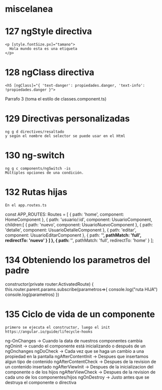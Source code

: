 # miscelanea

# 127 ngStyle directiva

    <p [style.fontSize.px]="tamano">
      Hola mundo esta es una etiqueta
    </p>

# 128 ngClass directiva
	<h5 [ngClass]="{ 'text-danger': propiedades.danger, 'text-info': !propiedades.danger }">
  Parrafo 3 (toma el estilo de classes.component.ts)
</h5>

# 129 Directivas personalizadas
	ng g d directives/resaltado
	y según el nombre del selector se puede usar en el Html

# 130 ng-switch
 	ng g c components/ngSwitch -is
	Múltiples opciones de una condición.

# 132 Rutas hijas
	En el app.routes.ts
const APP_ROUTES: Routes = [
  { path: 'home', component: HomeComponent },
  {
    path: 'usuario/:id',
    component: UsuarioComponent,
    children:[
        { path: 'nuevo', component: UsuarioNuevoComponent },
        { path: 'detalle', component: UsuarioDetalleComponent },
        { path: 'editar', component: UsuarioEditarComponent },
        { path: '**', pathMatch: 'full', redirectTo: 'nuevo' }
    ]
  },
  { path: '**', pathMatch: 'full', redirectTo: 'home' }
];

# 134 Obteniendo los parametros del padre
  constructor(private router:ActivatedRoute) {
    this.router.parent.params.subscribe(parametros=>{
        console.log("ruta HIJA")
        console.log(parametros)
    })

# 135 Ciclo de vida de un componente
	primero se ejecuta el constructor, luego el init
	https://angular.io/guide/lifecycle-hooks
  ng-OnChanges -> Cuando la data de nuestros componentes cambia
	ngOninit -> cuando el componente está inicializando o después de un ngOnchanges
	ngDoCheck -> Cada vez que se haga un cambio a una propiedad en la pantalla
	ngAfterContentInit -> Despues que insertamos algun tipo de contenido
  ngAfterContentCheck -> Despues de la revision de un contenido insertado
  ngAfterViewInit -> Despues de la inicializacion del componente o de los hijos
  ngAfterViewCheck -> Despues de la revision de cada uno de los componentes/hijos
  ngOnDestroy -> Justo antes que se destruya el componente o directiva
